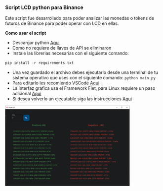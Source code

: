 ### Script LCD python para Binance

Este script fue desarrollado para poder analizar las monedas o tokens de futuros de Binance para poder operar con LCD en ellas.

**Como usar el script**
- Descargar python [Aqui](https://www.python.org/downloads/ "Aqui")
- Como no requiere de llaves de API se eliminaron
- Instale las librerias necesarias con el siguiente comando:
```python
pip install -r requirements.txt
```
- Una vez guardado el archivo debes ejecutarlo desde una terminal de tu sistema operativo que uses con el siguiente comando:
`python main.py`
- Para editarlo les recomiendo VSCode [Aqui](https://code.visualstudio.com/ "Aqui")
- La interfaz grafica usa el Framework Flet, para Linux requiere un paso adicional [Aqui](https://flet.dev/docs/guides/python/getting-started/ "Aqui")
- Si desea volverlo un ejecutable siga las instrucciones [Aqui](https://flet.dev/docs/guides/python/packaging-desktop-app/ "Aqui")
<img src="assets/main_py.png" width="80%" />
